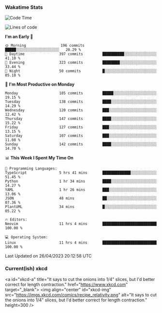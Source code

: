 ### Wakatime Stats
<!--START_SECTION:waka-->
![Code Time](http://img.shields.io/badge/Code%20Time-1%2C615%20hrs%2018%20mins-blue)

![Lines of code](https://img.shields.io/badge/From%20Hello%20World%20I%27ve%20Written-652.9%20thousand%20lines%20of%20code-blue)

**I'm an Early 🐤** 

```text
🌞 Morning                196 commits         █████░░░░░░░░░░░░░░░░░░░░   20.29 % 
🌆 Daytime                397 commits         ██████████░░░░░░░░░░░░░░░   41.10 % 
🌃 Evening                323 commits         ████████░░░░░░░░░░░░░░░░░   33.44 % 
🌙 Night                  50 commits          █░░░░░░░░░░░░░░░░░░░░░░░░   05.18 % 
```
📅 **I'm Most Productive on Monday** 

```text
Monday                   185 commits         █████░░░░░░░░░░░░░░░░░░░░   19.15 % 
Tuesday                  138 commits         ████░░░░░░░░░░░░░░░░░░░░░   14.29 % 
Wednesday                120 commits         ███░░░░░░░░░░░░░░░░░░░░░░   12.42 % 
Thursday                 147 commits         ████░░░░░░░░░░░░░░░░░░░░░   15.22 % 
Friday                   127 commits         ███░░░░░░░░░░░░░░░░░░░░░░   13.15 % 
Saturday                 107 commits         ███░░░░░░░░░░░░░░░░░░░░░░   11.08 % 
Sunday                   142 commits         ████░░░░░░░░░░░░░░░░░░░░░   14.70 % 
```


📊 **This Week I Spent My Time On** 

```text
💬 Programming Languages: 
TypeScript               5 hrs 41 mins       █████████████░░░░░░░░░░░░   51.45 % 
Python                   1 hr 34 mins        ████░░░░░░░░░░░░░░░░░░░░░   14.27 % 
YAML                     1 hr 26 mins        ███░░░░░░░░░░░░░░░░░░░░░░   13.06 % 
JSON                     48 mins             ██░░░░░░░░░░░░░░░░░░░░░░░   07.36 % 
PlantUML                 34 mins             █░░░░░░░░░░░░░░░░░░░░░░░░   05.22 % 

🔥 Editors: 
Neovim                   11 hrs 4 mins       █████████████████████████   100.00 % 

💻 Operating System: 
Linux                    11 hrs 4 mins       █████████████████████████   100.00 % 
```


 Last Updated on 26/04/2023 20:12:58 UTC
<!--END_SECTION:waka-->

### Current(ish) xkcd
<a id="xkcd-a" title="It says to cut the onions into 1/4" slices, but I'd better correct for length contraction." href="https://www.xkcd.com" target="_blank">
        <img align="center" id="xkcd-img" src="https://imgs.xkcd.com/comics/recipe_relativity.png" alt="It says to cut the onions into 1/4" slices, but I'd better correct for length contraction." height=300 />
</a>
